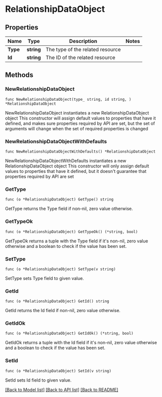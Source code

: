 # RelationshipDataObject

## Properties

Name | Type | Description | Notes
------------ | ------------- | ------------- | -------------
**Type** | **string** | The type of the related resource | 
**Id** | **string** | The ID of the related resource | 

## Methods

### NewRelationshipDataObject

`func NewRelationshipDataObject(type_ string, id string, ) *RelationshipDataObject`

NewRelationshipDataObject instantiates a new RelationshipDataObject object
This constructor will assign default values to properties that have it defined,
and makes sure properties required by API are set, but the set of arguments
will change when the set of required properties is changed

### NewRelationshipDataObjectWithDefaults

`func NewRelationshipDataObjectWithDefaults() *RelationshipDataObject`

NewRelationshipDataObjectWithDefaults instantiates a new RelationshipDataObject object
This constructor will only assign default values to properties that have it defined,
but it doesn't guarantee that properties required by API are set

### GetType

`func (o *RelationshipDataObject) GetType() string`

GetType returns the Type field if non-nil, zero value otherwise.

### GetTypeOk

`func (o *RelationshipDataObject) GetTypeOk() (*string, bool)`

GetTypeOk returns a tuple with the Type field if it's non-nil, zero value otherwise
and a boolean to check if the value has been set.

### SetType

`func (o *RelationshipDataObject) SetType(v string)`

SetType sets Type field to given value.


### GetId

`func (o *RelationshipDataObject) GetId() string`

GetId returns the Id field if non-nil, zero value otherwise.

### GetIdOk

`func (o *RelationshipDataObject) GetIdOk() (*string, bool)`

GetIdOk returns a tuple with the Id field if it's non-nil, zero value otherwise
and a boolean to check if the value has been set.

### SetId

`func (o *RelationshipDataObject) SetId(v string)`

SetId sets Id field to given value.



[[Back to Model list]](../README.md#documentation-for-models) [[Back to API list]](../README.md#documentation-for-api-endpoints) [[Back to README]](../README.md)


